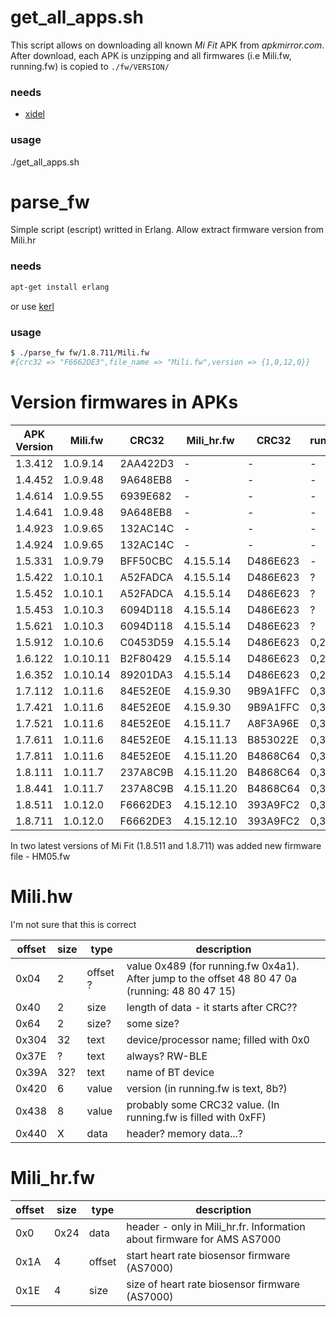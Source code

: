 # get_all_apps.sh
This script allows on downloading all known *Mi Fit* APK from *apkmirror.com*.
After download, each APK is unzipping and all firmwares (i.e Mili.fw, running.fw) is copied to `./fw/VERSION/`

### needs
* [xidel](http://www.videlibri.de/xidel.html)

### usage
./get_all_apps.sh

# parse_fw
Simple script (escript) writted in Erlang. Allow extract firmware version from Mili.hr

### needs
```bash
apt-get install erlang
```
or use [kerl](https://github.com/yrashk/kerl)

### usage
```bash
$ ./parse_fw fw/1.8.711/Mili.fw
#{crc32 => "F6662DE3",file_name => "Mili.fw",version => {1,0,12,0}}
```

# Version firmwares in APKs

| APK Version | Mili.fw | CRC32 | Mili_hr.fw | CRC32 | running.fw | CRC32 | weight.fw | CRC32 |
|-------------|---------|-------|------------|-------|------------|-------|-----------|-------|
| 1.3.412 | 1.0.9.14 | 2AA422D3 | - | - | - | - | ? |
| 1.4.452 | 1.0.9.48 | 9A648EB8 | - | - | - | - | ? |
| 1.4.614 | 1.0.9.55 | 6939E682 | - | - | - | - | ? |
| 1.4.641 | 1.0.9.48 | 9A648EB8 | - | - | - | - | ? |
| 1.4.923 | 1.0.9.65 | 132AC14C | - | - | - | - | ? |
| 1.4.924 | 1.0.9.65 | 132AC14C | - | - | - | - | ? |
| 1.5.331 | 1.0.9.79 | BFF50CBC | 4.15.5.14 | D486E623 | - | - | ? |
| 1.5.422 | 1.0.10.1 | A52FADCA | 4.15.5.14 | D486E623 | ? | 377417e7 | ? |
| 1.5.452 | 1.0.10.1 | A52FADCA | 4.15.5.14 | D486E623 | ? | 377417e7 | ? |
| 1.5.453 | 1.0.10.3 | 6094D118 | 4.15.5.14 | D486E623 | ? | 377417e7 | ? |
| 1.5.621 | 1.0.10.3 | 6094D118 | 4.15.5.14 | D486E623 | ? | 377417e7 | ? |
| 1.5.912 | 1.0.10.6 | C0453D59 | 4.15.5.14 | D486E623 | 0,2,5 | B061711F | ? |
| 1.6.122 | 1.0.10.11 | B2F80429 | 4.15.5.14 | D486E623 | 0,2,8 | 7AABD34F | ? |
| 1.6.352 | 1.0.10.14 | 89201DA3 | 4.15.5.14 | D486E623 | 0,2,8 | 7AABD34F | ? |
| 1.7.112 | 1.0.11.6 | 84E52E0E | 4.15.9.30 | 9B9A1FFC | 0,3,2 | 20F573A1 | ? |
| 1.7.421 | 1.0.11.6 | 84E52E0E | 4.15.9.30 | 9B9A1FFC | 0,3,2 | 20F573A1 | ? |
| 1.7.521 | 1.0.11.6 | 84E52E0E | 4.15.11.7 | A8F3A96E | 0,3,3 | 4CE91321 | ? |
| 1.7.611 | 1.0.11.6 | 84E52E0E | 4.15.11.13 | B853022E | 0,3,3 | 4CE91321 | ? |
| 1.7.811 | 1.0.11.6 | 84E52E0E | 4.15.11.20 | B4868C64 | 0,3,3 | 4CE91321 | ? |
| 1.8.111 | 1.0.11.7 | 237A8C9B | 4.15.11.20 | B4868C64 | 0,3,3 | 4CE91321 | ? |
| 1.8.441 | 1.0.11.7 | 237A8C9B | 4.15.11.20 | B4868C64 | 0,3,3 | 4CE91321 | ? |
| 1.8.511 | 1.0.12.0 | F6662DE3 | 4.15.12.10 | 393A9FC2 | 0,3,3 | 4CE91321 | ? |
| 1.8.711 | 1.0.12.0 | F6662DE3 | 4.15.12.10 | 393A9FC2 | 0,3,3 | 4CE91321 | ? |

In two latest versions of Mi Fit (1.8.511 and 1.8.711) was added new firmware file - HM05.fw

# Mili.hw

I'm not sure that this is correct

| offset | size | type | description |
|--------|------|------|-------------|
| 0x04 | 2 | offset ? | value 0x489 (for running.fw 0x4a1). After jump to the offset 48 80 47 0a (running: 48 80 47 15) |
| 0x40 | 2 | size | length of data - it starts after CRC?? |
| 0x64 | 2 | size? | some size? |
| 0x304 | 32 | text | device/processor name; filled with 0x0 |
| 0x37E | ? | text | always? RW-BLE |
| 0x39A | 32? | text | name of BT device |
| 0x420 | 6 | value | version (in running.fw is text, 8b?) |
| 0x438 | 8 | value | probably some CRC32 value. (In running.fw is filled with 0xFF) |
| 0x440 | X | data  | header? memory data...? |

# Mili_hr.fw

| offset | size | type | description |
|--------|------|------|-------------|
| 0x0 | 0x24 | data | header - only in Mili_hr.fr. Information about firmware for AMS AS7000 |
| 0x1A | 4 | offset | start heart rate biosensor firmware (AS7000) |
| 0x1E | 4 | size | size of heart rate biosensor firmware (AS7000) |
